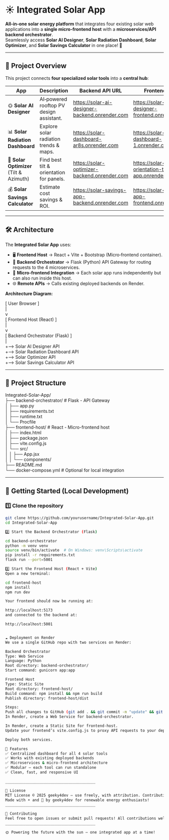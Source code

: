 # ☀️ Integrated Solar App

**All‑in‑one solar energy platform** that integrates four existing solar web applications into a **single micro‑frontend host** with a **microservices/API backend orchestrator**.  
Seamlessly access **Solar AI Designer**, **Solar Radiation Dashboard**, **Solar Optimizer**, and **Solar Savings Calculator** in one place! 🚀

---

## 📌 Project Overview

This project connects **four specialized solar tools** into a **central hub**:

| App | Description | Backend API URL | Frontend URL |
|-----|-------------|-----------------|--------------|
| 🌞 **Solar AI Designer** | AI‑powered rooftop PV design assistant. | https://solar-ai-designer-backend.onrender.com | https://solar-ai-designer-frontend.onrender.com |
| 📊 **Solar Radiation Dashboard** | Explore solar radiation trends & maps. | https://solar-dashboard-ar8s.onrender.com | https://solar-dashboard-1.onrender.com |
| 🎯 **Solar Optimizer** (Tilt & Azimuth) | Find best tilt & orientation for panels. | https://solar-optimizer-backend.onrender.com | https://solar-orientation-tilt-app.onrender.com |
| 💰 **Solar Savings Calculator** | Estimate cost savings & ROI. | https://solar-savings-app-backend.onrender.com | https://solar-savings-app-frontend.onrender.com |

---

## 🛠 Architecture

The **Integrated Solar App** uses:

- 🖥 **Frontend Host** → React + Vite + Bootstrap (Micro‑frontend container).
- 🔌 **Backend Orchestrator** → Flask (Python) API Gateway for routing requests to the 4 microservices.
- 🧩 **Micro‑frontend Integration** → Each solar app runs independently but can also run inside this host.
- 🌐 **Remote APIs** → Calls existing deployed backends on Render.

**Architecture Diagram:**

[ User Browser ]  
|  
v  
[ Frontend Host (React) ]  
|  
v  
[ Backend Orchestrator (Flask) ]  
|  
+--> Solar AI Designer API  
+--> Solar Radiation Dashboard API  
+--> Solar Optimizer API  
+--> Solar Savings Calculator API  


---

## 📂 Project Structure  

Integrated-Solar-App/  
├── backend-orchestrator/ # Flask - API Gateway  
│ ├── app.py  
│ ├── requirements.txt  
│ ├── runtime.txt  
│ └── Procfile  
├── frontend-host/ # React - Micro-frontend host  
│ ├── index.html  
│ ├── package.json  
│ ├── vite.config.js  
│ └── src/  
│ │ ├── App.jsx  
│ │ └── components/  
├── README.md  
└── docker-compose.yml # Optional for local integration  


---

## 🚀 Getting Started (Local Development)  

### 1️⃣ Clone the repository  
```bash
git clone https://github.com/yourusername/Integrated-Solar-App.git
cd Integrated-Solar-App

2️⃣ Start the Backend Orchestrator (Flask)

cd backend-orchestrator
python -m venv venv
source venv/bin/activate  # On Windows: venv\Scripts\activate
pip install -r requirements.txt
flask run --port=5001

3️⃣ Start the Frontend Host (React + Vite)
Open a new terminal:

cd frontend-host
npm install
npm run dev

Your frontend should now be running at:

http://localhost:5173
and connected to the backend at:

http://localhost:5001


☁️ Deployment on Render
We use a single GitHub repo with two services on Render:

Backend Orchestrator
Type: Web Service
Language: Python
Root directory: backend-orchestrator/
Start command: gunicorn app:app

Frontend Host
Type: Static Site
Root directory: frontend-host/
Build command: npm install && npm run build
Publish directory: frontend-host/dist

Steps:
Push all changes to GitHub (git add . && git commit -m "update" && git push origin main).
In Render, create a Web Service for backend-orchestrator.

In Render, create a Static Site for frontend-host.
Update your frontend’s vite.config.js to proxy API requests to your deployed backend URL.

Deploy both services.

🎯 Features
✅ Centralized dashboard for all 4 solar tools
✅ Works with existing deployed backends
✅ Microservices & micro‑frontend architecture
✅ Modular — each tool can run standalone
✅ Clean, fast, and responsive UI

________________________________________

📜 License
MIT License © 2025 geeky4dev — use freely, with attribution. Contributions welcome!
Made with ☀️ and 💚 by geeky4dev for renewable energy enthusiasts!
________________________________________

🙌 Contributing
Feel free to open issues or submit pull requests! All contributions welcome.
________________________________________

🌞 Powering the future with the sun — one integrated app at a time!
